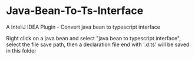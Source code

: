 # Java-Bean-To-Ts-Interface
A InteliJ IDEA Plugin -  Convert java bean to typescript interface

Right click on a java bean and select "java bean to typescript interface", select the file save path, then a declaration file end with '.d.ts' will be saved in this folder
